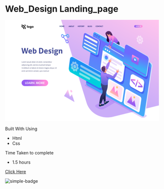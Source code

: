 # Web_Design Landing_page

![Image](./8.png)

Built With Using
- Html
- Css

Time Taken to complete
- 1.5 hours

[Click Here](https://sud-web-design.netlify.app/)

![simple-badge](https://img.shields.io/badge/HTML-CSS-green)